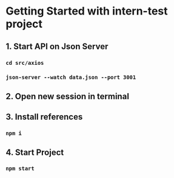 # Getting Started with intern-test project

## 1. Start API on Json Server

### `cd src/axios`

### `json-server --watch data.json --port 3001`

## 2. Open new session in terminal

## 3. Install references

### `npm i`

## 4. Start Project

### `npm start`
